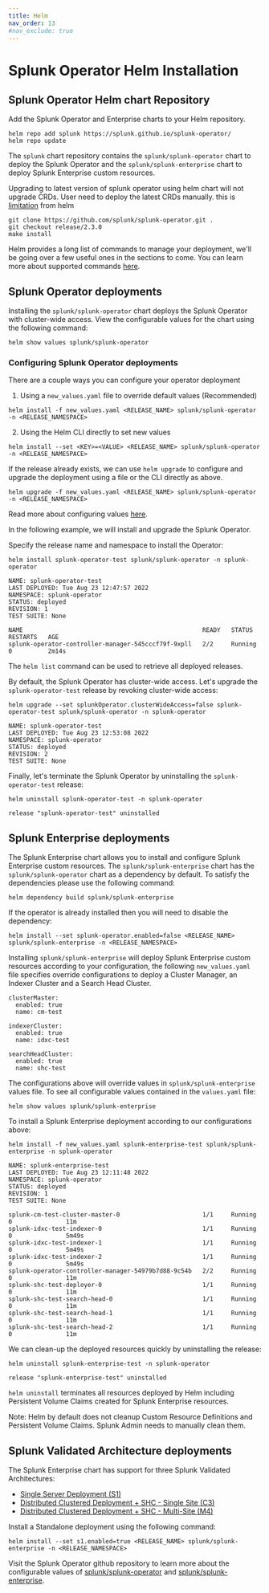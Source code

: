 ```yaml
---
title: Helm
nav_order: 13
#nav_exclude: true
---
```


# Splunk Operator Helm Installation

## Splunk Operator Helm chart Repository

Add the Splunk Operator and Enterprise charts to your Helm repository.

```
helm repo add splunk https://splunk.github.io/splunk-operator/
helm repo update
```

The ```splunk``` chart repository contains the ```splunk/splunk-operator``` chart to deploy the Splunk Operator and the ```splunk/splunk-enterprise``` chart to deploy Splunk Enterprise custom resources.

Upgrading to latest version of splunk operator using helm chart will not upgrade CRDs. User need to deploy the latest CRDs manually. this is [limitation](https://helm.sh/docs/chart_best_practices/custom_resource_definitions/) from helm

```
git clone https://github.com/splunk/splunk-operator.git .
git checkout release/2.3.0
make install
```

Helm provides a long list of commands to manage your deployment, we'll be going over a few useful ones in the sections to come. You can learn more about supported commands [here](https://helm.sh/docs/helm/helm/).

## Splunk Operator deployments

Installing the ```splunk/splunk-operator``` chart deploys the Splunk Operator with cluster-wide access. View the configurable values for the chart using the following command:

```
helm show values splunk/splunk-operator
```

### Configuring Splunk Operator deployments

There are a couple ways you can configure your operator deployment

1. Using a ```new_values.yaml``` file to override default values (Recommended)
```
helm install -f new_values.yaml <RELEASE_NAME> splunk/splunk-operator -n <RELEASE_NAMESPACE>
```

2. Using the Helm CLI directly to set new values
```
helm install --set <KEY>=<VALUE> <RELEASE_NAME> splunk/splunk-operator -n <RELEASE_NAMESPACE>
```

If the release already exists, we can use ```helm upgrade``` to configure and upgrade the deployment using a file or the CLI directly as above.

```
helm upgrade -f new_values.yaml <RELEASE_NAME> splunk/splunk-operator -n <RELEASE_NAMESPACE>
```

Read more about configuring values [here](https://helm.sh/docs/intro/using_helm/).

In the following example, we will install and upgrade the Splunk Operator.

Specify the release name and namespace to install the Operator:

```
helm install splunk-operator-test splunk/splunk-operator -n splunk-operator
```
```
NAME: splunk-operator-test
LAST DEPLOYED: Tue Aug 23 12:47:57 2022
NAMESPACE: splunk-operator
STATUS: deployed
REVISION: 1
TEST SUITE: None
```
```
NAME                                                  READY   STATUS    RESTARTS   AGE
splunk-operator-controller-manager-545cccf79f-9xpll   2/2     Running   0          2m14s
```
The ```helm list``` command can be used to retrieve all deployed releases.

By default, the Splunk Operator has cluster-wide access. Let's upgrade the ```splunk-operator-test``` release by revoking cluster-wide access:
```
helm upgrade --set splunkOperator.clusterWideAccess=false splunk-operator-test splunk/splunk-operator -n splunk-operator
```
```
NAME: splunk-operator-test
LAST DEPLOYED: Tue Aug 23 12:53:08 2022
NAMESPACE: splunk-operator
STATUS: deployed
REVISION: 2
TEST SUITE: None
```
Finally, let's terminate the Splunk Operator by uninstalling the ```splunk-operator-test``` release:
```
helm uninstall splunk-operator-test -n splunk-operator
```
```
release "splunk-operator-test" uninstalled
```

## Splunk Enterprise deployments

The Splunk Enterprise chart allows you to install and configure Splunk Enterprise custom resources. The ```splunk/splunk-enterprise``` chart has the ```splunk/splunk-operator``` chart as a dependency by default. To satisfy the dependencies please use the following command:
```
helm dependency build splunk/splunk-enterprise
```
If the operator is already installed then you will need to disable the dependency:
```
helm install --set splunk-operator.enabled=false <RELEASE_NAME> splunk/splunk-enterprise -n <RELEASE_NAMESPACE>
```
Installing ```splunk/splunk-enterprise``` will deploy Splunk Enterprise custom resources according to your configuration, the following ```new_values.yaml``` file specifies override configurations to deploy a Cluster Manager, an Indexer Cluster and a Search Head Cluster.

```
clusterMaster:
  enabled: true
  name: cm-test

indexerCluster:
  enabled: true
  name: idxc-test

searchHeadCluster:
  enabled: true
  name: shc-test
```
The configurations above will override values in ```splunk/splunk-enterprise``` values file.  To see all configurable values contained in the ```values.yaml``` file:
```
helm show values splunk/splunk-enterprise
```

To install a Splunk Enterprise deployment according to our configurations above:
```
helm install -f new_values.yaml splunk-enterprise-test splunk/splunk-enterprise -n splunk-operator
```
```
NAME: splunk-enterprise-test
LAST DEPLOYED: Tue Aug 23 12:11:48 2022
NAMESPACE: splunk-operator
STATUS: deployed
REVISION: 1
TEST SUITE: None
```
```
splunk-cm-test-cluster-master-0                       1/1     Running   0               11m
splunk-idxc-test-indexer-0                            1/1     Running   0               5m49s
splunk-idxc-test-indexer-1                            1/1     Running   0               5m49s
splunk-idxc-test-indexer-2                            1/1     Running   0               5m49s
splunk-operator-controller-manager-54979b7d88-9c54b   2/2     Running   0               11m
splunk-shc-test-deployer-0                            1/1     Running   0               11m
splunk-shc-test-search-head-0                         1/1     Running   0               11m
splunk-shc-test-search-head-1                         1/1     Running   0               11m
splunk-shc-test-search-head-2                         1/1     Running   0               11m
```
We can clean-up the deployed resources quickly by uninstalling the release:
```
helm uninstall splunk-enterprise-test -n splunk-operator
```
```
release "splunk-enterprise-test" uninstalled
```
```helm uninstall``` terminates all resources deployed by Helm including Persistent Volume Claims created for Splunk Enterprise resources.

Note: Helm by default does not cleanup Custom Resource Definitions and Persistent Volume Claims. Splunk Admin needs to manually clean them.

## Splunk Validated Architecture deployments

The Splunk Enterprise chart has support for three Splunk Validated Architectures:

- [Single Server Deployment (S1)](https://www.splunk.com/pdfs/technical-briefs/splunk-validated-architectures.pdf#page=9)
- [Distributed Clustered Deployment + SHC - Single Site (C3)](https://www.splunk.com/pdfs/technical-briefs/splunk-validated-architectures.pdf#page=14)
- [Distributed Clustered Deployment + SHC - Multi-Site (M4)](https://www.splunk.com/pdfs/technical-briefs/splunk-validated-architectures.pdf#page=20)

Install a Standalone deployment using the following command:
```
helm install --set s1.enabled=true <RELEASE_NAME> splunk/splunk-enterprise -n <RELEASE_NAMESPACE>
```
Visit the Splunk Operator github repository to learn more about the configurable values of [splunk/splunk-operator](https://github.com/splunk/splunk-operator/blob/develop/helm-chart/splunk-operator/values.yaml) and [splunk/splunk-enterprise](https://github.com/splunk/splunk-operator/blob/develop/helm-chart/splunk-enterprise/values.yaml).
